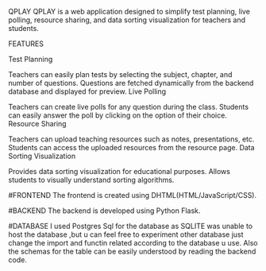 


QPLAY
QPLAY is a web application designed to simplify test planning, live polling, resource sharing,
and data sorting visualization for teachers and students.

FEATURES

Test Planning

Teachers can easily plan tests by selecting the subject, chapter, and number of questions.
Questions are fetched dynamically from the backend database and displayed for preview.
Live Polling

Teachers can create live polls for any question during the class.
Students can easily answer the poll by clicking on the option of their choice.
Resource Sharing

Teachers can upload teaching resources such as notes, presentations, etc.
Students can access the uploaded resources from the resource page.
Data Sorting Visualization

Provides data sorting visualization for educational purposes.
Allows students to visually understand sorting algorithms.

#FRONTEND
The frontend is created using DHTML(HTML/JavaScript/CSS).

#BACKEND 
The backend is developed using Python Flask.

#DATABASE 
I used Postgres Sql for the database as SQLITE was unable to host the database ,but u can feel free to experiment
other database just change the import and functin related according to the database u  use.
Also the schemas for the table can be easily understood by reading the backend code.
